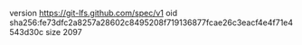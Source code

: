 version https://git-lfs.github.com/spec/v1
oid sha256:fe73dfc2a8257a28602c8495208f719136877fcae26c3eacf4e4f71e4543d30c
size 2097
